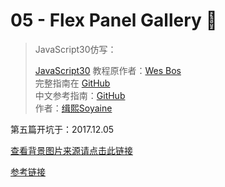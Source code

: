 # 05 - Flex Panel Gallery 💪

> JavaScript30仿写：
>
> [JavaScript30](https://javascript30.com) 教程原作者：[Wes Bos](https://github.com/wesbos)    
> 完整指南在 [GitHub](https://github.com/soyaine/JavaScript30)  
> 中文参考指南：[GitHub](https://github.com/soyaine/JavaScript30)  
> 作者：[缉熙Soyaine](https://github.com/soyaine)

第五篇开坑于：2017.12.05

[查看背景图片来源请点击此链接](https://dummyimage.com/)

[参考链接](https://github.com/soyaine/JavaScript30/tree/master/05%20-%20Flex%20Panel%20Gallery)

